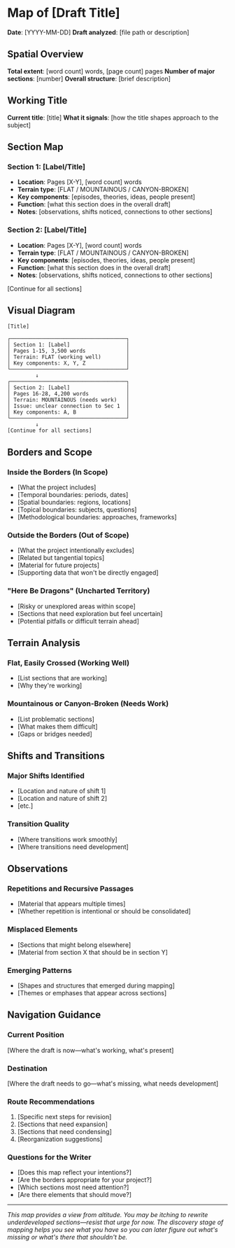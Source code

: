 # Map of [Draft Title]

**Date**: [YYYY-MM-DD]
**Draft analyzed**: [file path or description]

## Spatial Overview

**Total extent**: [word count] words, [page count] pages
**Number of major sections**: [number]
**Overall structure**: [brief description]

## Working Title

**Current title**: [title]
**What it signals**: [how the title shapes approach to the subject]

## Section Map

### Section 1: [Label/Title]
- **Location**: Pages [X-Y], [word count] words
- **Terrain type**: [FLAT / MOUNTAINOUS / CANYON-BROKEN]
- **Key components**: [episodes, theories, ideas, people present]
- **Function**: [what this section does in the overall draft]
- **Notes**: [observations, shifts noticed, connections to other sections]

### Section 2: [Label/Title]
- **Location**: Pages [X-Y], [word count] words
- **Terrain type**: [FLAT / MOUNTAINOUS / CANYON-BROKEN]
- **Key components**: [episodes, theories, ideas, people present]
- **Function**: [what this section does in the overall draft]
- **Notes**: [observations, shifts noticed, connections to other sections]

[Continue for all sections]

## Visual Diagram

```
[Title]

┌─────────────────────────────────────┐
│ Section 1: [Label]                  │
│ Pages 1-15, 3,500 words             │
│ Terrain: FLAT (working well)        │
│ Key components: X, Y, Z             │
└─────────────────────────────────────┘
         ↓
┌─────────────────────────────────────┐
│ Section 2: [Label]                  │
│ Pages 16-28, 4,200 words            │
│ Terrain: MOUNTAINOUS (needs work)   │
│ Issue: unclear connection to Sec 1  │
│ Key components: A, B                │
└─────────────────────────────────────┘
         ↓
[Continue for all sections]
```

## Borders and Scope

### Inside the Borders (In Scope)
- [What the project includes]
- [Temporal boundaries: periods, dates]
- [Spatial boundaries: regions, locations]
- [Topical boundaries: subjects, questions]
- [Methodological boundaries: approaches, frameworks]

### Outside the Borders (Out of Scope)
- [What the project intentionally excludes]
- [Related but tangential topics]
- [Material for future projects]
- [Supporting data that won't be directly engaged]

### "Here Be Dragons" (Uncharted Territory)
- [Risky or unexplored areas within scope]
- [Sections that need exploration but feel uncertain]
- [Potential pitfalls or difficult terrain ahead]

## Terrain Analysis

### Flat, Easily Crossed (Working Well)
- [List sections that are working]
- [Why they're working]

### Mountainous or Canyon-Broken (Needs Work)
- [List problematic sections]
- [What makes them difficult]
- [Gaps or bridges needed]

## Shifts and Transitions

### Major Shifts Identified
- [Location and nature of shift 1]
- [Location and nature of shift 2]
- [etc.]

### Transition Quality
- [Where transitions work smoothly]
- [Where transitions need development]

## Observations

### Repetitions and Recursive Passages
- [Material that appears multiple times]
- [Whether repetition is intentional or should be consolidated]

### Misplaced Elements
- [Sections that might belong elsewhere]
- [Material from section X that should be in section Y]

### Emerging Patterns
- [Shapes and structures that emerged during mapping]
- [Themes or emphases that appear across sections]

## Navigation Guidance

### Current Position
[Where the draft is now—what's working, what's present]

### Destination
[Where the draft needs to go—what's missing, what needs development]

### Route Recommendations
1. [Specific next steps for revision]
2. [Sections that need expansion]
3. [Sections that need condensing]
4. [Reorganization suggestions]

### Questions for the Writer
- [Does this map reflect your intentions?]
- [Are the borders appropriate for your project?]
- [Which sections most need attention?]
- [Are there elements that should move?]

---

*This map provides a view from altitude. You may be itching to rewrite underdeveloped sections—resist that urge for now. The discovery stage of mapping helps you see what you have so you can later figure out what's missing or what's there that shouldn't be.*
